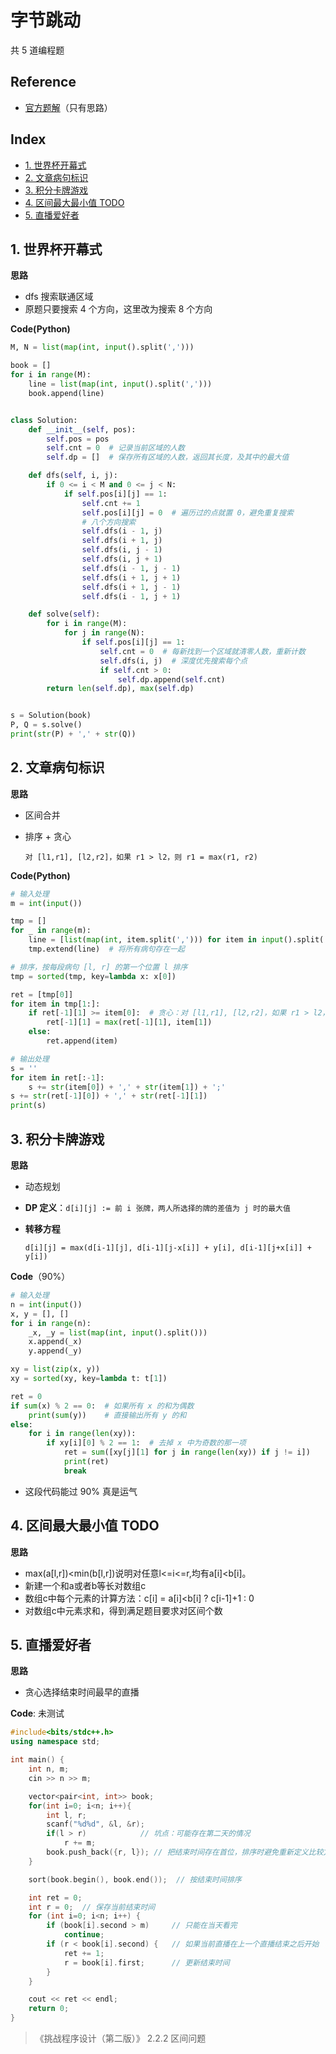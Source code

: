 # 字节跳动

共 5 道编程题

## Reference

* [官方题解](https://m.toutiao.com/i6589920344075665928/?wxshare_count=2&pbid=6587230296797464068)（只有思路）

## Index

* [1. 世界杯开幕式](bi-shi-zi-jie-tiao-dong-180812.md#1-世界杯开幕式)
* [2. 文章病句标识](bi-shi-zi-jie-tiao-dong-180812.md#2-文章病句标识)
* [3. 积分卡牌游戏](bi-shi-zi-jie-tiao-dong-180812.md#3-积分卡牌游戏)
* [4. 区间最大最小值 TODO](bi-shi-zi-jie-tiao-dong-180812.md#4-区间最大最小值-todo)
* [5. 直播爱好者](bi-shi-zi-jie-tiao-dong-180812.md#5-直播爱好者)

## 1. 世界杯开幕式

**思路**

* dfs 搜索联通区域
* 原题只要搜索 4 个方向，这里改为搜索 8 个方向

**Code\(Python\)**

```python
M, N = list(map(int, input().split(',')))

book = []
for i in range(M):
    line = list(map(int, input().split(',')))
    book.append(line)


class Solution:
    def __init__(self, pos):
        self.pos = pos
        self.cnt = 0  # 记录当前区域的人数
        self.dp = []  # 保存所有区域的人数，返回其长度，及其中的最大值

    def dfs(self, i, j):
        if 0 <= i < M and 0 <= j < N:
            if self.pos[i][j] == 1:
                self.cnt += 1
                self.pos[i][j] = 0  # 遍历过的点就置 0，避免重复搜索
                # 八个方向搜索
                self.dfs(i - 1, j)
                self.dfs(i + 1, j)
                self.dfs(i, j - 1)
                self.dfs(i, j + 1)
                self.dfs(i - 1, j - 1)
                self.dfs(i + 1, j + 1)
                self.dfs(i + 1, j - 1)
                self.dfs(i - 1, j + 1)

    def solve(self):
        for i in range(M):
            for j in range(N):
                if self.pos[i][j] == 1:
                    self.cnt = 0  # 每新找到一个区域就清零人数，重新计数
                    self.dfs(i, j)  # 深度优先搜索每个点
                    if self.cnt > 0:
                        self.dp.append(self.cnt)
        return len(self.dp), max(self.dp)


s = Solution(book)
P, Q = s.solve()
print(str(P) + ',' + str(Q))
```

## 2. 文章病句标识

**思路**

* 区间合并
* 排序 + 贪心

  ```text
  对 [l1,r1], [l2,r2]，如果 r1 > l2，则 r1 = max(r1, r2)
  ```

**Code\(Python\)**

```python
# 输入处理
m = int(input())

tmp = []
for _ in range(m):
    line = [list(map(int, item.split(','))) for item in input().split(';')]
    tmp.extend(line)  # 将所有病句存在一起

# 排序，按每段病句 [l, r] 的第一个位置 l 排序
tmp = sorted(tmp, key=lambda x: x[0])

ret = [tmp[0]]
for item in tmp[1:]:
    if ret[-1][1] >= item[0]:  # 贪心：对 [l1,r1], [l2,r2]，如果 r1 > l2，则 r1 = max(r1, r2)
        ret[-1][1] = max(ret[-1][1], item[1])
    else:
        ret.append(item)

# 输出处理
s = ''
for item in ret[:-1]:
    s += str(item[0]) + ',' + str(item[1]) + ';'
s += str(ret[-1][0]) + ',' + str(ret[-1][1])
print(s)
```

## 3. 积分卡牌游戏

**思路**

* 动态规划
* **DP 定义**：`d[i][j]​ := 前 i 张牌，两人所选择的牌的差值为 j 时的最大值`
* **转移方程**

  ```text
  ​d[i][j] = max(d[i-1][j], d[i-1][j-x[i]] + y[i], d[i-1][j+x[i]] + y[i])​
  ```

**Code**（90%）

```python
# 输入处理
n = int(input())
x, y = [], []
for i in range(n):
    _x, _y = list(map(int, input().split()))
    x.append(_x)
    y.append(_y)

xy = list(zip(x, y))
xy = sorted(xy, key=lambda t: t[1])

ret = 0
if sum(x) % 2 == 0:  # 如果所有 x 的和为偶数
    print(sum(y))    # 直接输出所有 y 的和
else:
    for i in range(len(xy)):
        if xy[i][0] % 2 == 1:  # 去掉 x 中为奇数的那一项
            ret = sum([xy[j][1] for j in range(len(xy)) if j != i])
            print(ret)
            break
```

* 这段代码能过 90% 真是运气

## 4. 区间最大最小值 TODO

**思路**

* max\(a\[l,r\]\)&lt;min\(b\[l,r\]\)说明对任意l&lt;=i&lt;=r,均有a\[i\]&lt;b\[i\]。
* 新建一个和a或者b等长对数组c
* 数组c中每个元素的计算方法：c\[i\] = a\[i\]&lt;b\[i\] ? c\[i-1\]+1 : 0
* 对数组c中元素求和，得到满足题目要求对区间个数

## 5. 直播爱好者

**思路**

* 贪心选择结束时间最早的直播

**Code**: 未测试

```cpp
#include<bits/stdc++.h>
using namespace std;

int main() {
    int n, m;
    cin >> n >> m;

    vector<pair<int, int>> book;
    for(int i=0; i<n; i++){
        int l, r;
        scanf("%d%d", &l, &r);
        if(l > r)            // 坑点：可能存在第二天的情况
            r += m;
        book.push_back({r, l}); // 把结束时间存在首位，排序时避免重新定义比较方法
    }

    sort(book.begin(), book.end());  // 按结束时间排序

    int ret = 0;
    int r = 0;  // 保存当前结束时间
    for (int i=0; i<n; i++) {
        if (book[i].second > m)     // 只能在当天看完
            continue;
        if (r < book[i].second) {   // 如果当前直播在上一个直播结束之后开始
            ret += 1;
            r = book[i].first;      // 更新结束时间
        }
    }

    cout << ret << endl;
    return 0;
}
```

> 《挑战程序设计（第二版）》 2.2.2 区间问题

